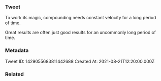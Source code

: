 ### Tweet
To work its magic, compounding needs constant velocity for a long period of time. 

Great results are often just good results for an uncommonly long period of time.

### Metadata
Tweet ID: 1429055683811442688
Created At: 2021-08-21T12:20:00.000Z

### Related

